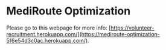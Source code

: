 # MediRoute Optimization

Please go to this webpage for more info: [https://volunteer-recruitment.herokuapp.com/](https://mediroute-optimization-5f6e54d3c0ac.herokuapp.com/).
